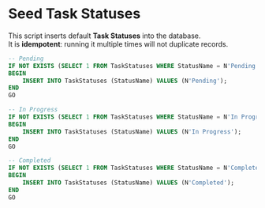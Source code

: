 # Seed Task Statuses

This script inserts default **Task Statuses** into the database.  
It is **idempotent**: running it multiple times will not duplicate records.

```sql
-- Pending
IF NOT EXISTS (SELECT 1 FROM TaskStatuses WHERE StatusName = N'Pending')
BEGIN
    INSERT INTO TaskStatuses (StatusName) VALUES (N'Pending');
END
GO

-- In Progress
IF NOT EXISTS (SELECT 1 FROM TaskStatuses WHERE StatusName = N'In Progress')
BEGIN
    INSERT INTO TaskStatuses (StatusName) VALUES (N'In Progress');
END
GO

-- Completed
IF NOT EXISTS (SELECT 1 FROM TaskStatuses WHERE StatusName = N'Completed')
BEGIN
    INSERT INTO TaskStatuses (StatusName) VALUES (N'Completed');
END
GO
```

